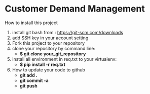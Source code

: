 # Customer Demand Management
How to install this project

1. install git bash from : https://git-scm.com/downloads
2. add SSH key in your account setting
3. Fork this project to your repository
4. clone your repository by command line: 
   * **$ git clone your_git_repository**
5. install all environment in req.txt to your virtualenv: 
   * **$ pip install -r req.txt**
6. How to update your code to github
   * **git add .**      
    * **git commit -a**   
     * **git push**      
